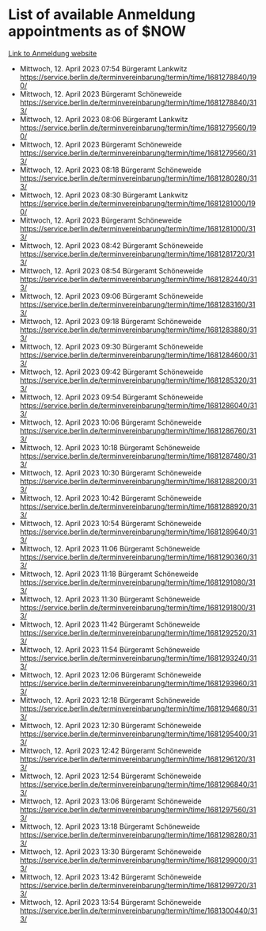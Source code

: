 # List of available Anmeldung appointments as of $NOW
[Link to Anmeldung website](https://service.berlin.de/terminvereinbarung/termin/tag.php?termin=1&anliegen[]=120686&dienstleisterlist=122210,122217,327316,122219,327312,122227,327314,122231,327346,122243,327348,122254,122252,329742,122260,329745,122262,329748,122271,327278,122273,327274,122277,327276,330436,122280,327294,122282,327290,122284,327292,122291,327270,122285,327266,122286,327264,122296,327268,150230,329760,122297,327286,122294,327284,122312,329763,122314,329775,122304,327330,122311,327334,122309,327332,317869,122281,327352,122279,329772,122283,122276,327324,122274,327326,122267,329766,122246,327318,122251,327320,122257,327322,122208,327298,122226,327300&herkunft=http%3A%2F%2Fservice.berlin.de%2Fdienstleistung%2F120686%2F)
- Mittwoch, 12. April 2023 07:54 Bürgeramt Lankwitz https://service.berlin.de/terminvereinbarung/termin/time/1681278840/190/
- Mittwoch, 12. April 2023  Bürgeramt Schöneweide https://service.berlin.de/terminvereinbarung/termin/time/1681278840/313/
- Mittwoch, 12. April 2023 08:06 Bürgeramt Lankwitz https://service.berlin.de/terminvereinbarung/termin/time/1681279560/190/
- Mittwoch, 12. April 2023  Bürgeramt Schöneweide https://service.berlin.de/terminvereinbarung/termin/time/1681279560/313/
- Mittwoch, 12. April 2023 08:18 Bürgeramt Schöneweide https://service.berlin.de/terminvereinbarung/termin/time/1681280280/313/
- Mittwoch, 12. April 2023 08:30 Bürgeramt Lankwitz https://service.berlin.de/terminvereinbarung/termin/time/1681281000/190/
- Mittwoch, 12. April 2023  Bürgeramt Schöneweide https://service.berlin.de/terminvereinbarung/termin/time/1681281000/313/
- Mittwoch, 12. April 2023 08:42 Bürgeramt Schöneweide https://service.berlin.de/terminvereinbarung/termin/time/1681281720/313/
- Mittwoch, 12. April 2023 08:54 Bürgeramt Schöneweide https://service.berlin.de/terminvereinbarung/termin/time/1681282440/313/
- Mittwoch, 12. April 2023 09:06 Bürgeramt Schöneweide https://service.berlin.de/terminvereinbarung/termin/time/1681283160/313/
- Mittwoch, 12. April 2023 09:18 Bürgeramt Schöneweide https://service.berlin.de/terminvereinbarung/termin/time/1681283880/313/
- Mittwoch, 12. April 2023 09:30 Bürgeramt Schöneweide https://service.berlin.de/terminvereinbarung/termin/time/1681284600/313/
- Mittwoch, 12. April 2023 09:42 Bürgeramt Schöneweide https://service.berlin.de/terminvereinbarung/termin/time/1681285320/313/
- Mittwoch, 12. April 2023 09:54 Bürgeramt Schöneweide https://service.berlin.de/terminvereinbarung/termin/time/1681286040/313/
- Mittwoch, 12. April 2023 10:06 Bürgeramt Schöneweide https://service.berlin.de/terminvereinbarung/termin/time/1681286760/313/
- Mittwoch, 12. April 2023 10:18 Bürgeramt Schöneweide https://service.berlin.de/terminvereinbarung/termin/time/1681287480/313/
- Mittwoch, 12. April 2023 10:30 Bürgeramt Schöneweide https://service.berlin.de/terminvereinbarung/termin/time/1681288200/313/
- Mittwoch, 12. April 2023 10:42 Bürgeramt Schöneweide https://service.berlin.de/terminvereinbarung/termin/time/1681288920/313/
- Mittwoch, 12. April 2023 10:54 Bürgeramt Schöneweide https://service.berlin.de/terminvereinbarung/termin/time/1681289640/313/
- Mittwoch, 12. April 2023 11:06 Bürgeramt Schöneweide https://service.berlin.de/terminvereinbarung/termin/time/1681290360/313/
- Mittwoch, 12. April 2023 11:18 Bürgeramt Schöneweide https://service.berlin.de/terminvereinbarung/termin/time/1681291080/313/
- Mittwoch, 12. April 2023 11:30 Bürgeramt Schöneweide https://service.berlin.de/terminvereinbarung/termin/time/1681291800/313/
- Mittwoch, 12. April 2023 11:42 Bürgeramt Schöneweide https://service.berlin.de/terminvereinbarung/termin/time/1681292520/313/
- Mittwoch, 12. April 2023 11:54 Bürgeramt Schöneweide https://service.berlin.de/terminvereinbarung/termin/time/1681293240/313/
- Mittwoch, 12. April 2023 12:06 Bürgeramt Schöneweide https://service.berlin.de/terminvereinbarung/termin/time/1681293960/313/
- Mittwoch, 12. April 2023 12:18 Bürgeramt Schöneweide https://service.berlin.de/terminvereinbarung/termin/time/1681294680/313/
- Mittwoch, 12. April 2023 12:30 Bürgeramt Schöneweide https://service.berlin.de/terminvereinbarung/termin/time/1681295400/313/
- Mittwoch, 12. April 2023 12:42 Bürgeramt Schöneweide https://service.berlin.de/terminvereinbarung/termin/time/1681296120/313/
- Mittwoch, 12. April 2023 12:54 Bürgeramt Schöneweide https://service.berlin.de/terminvereinbarung/termin/time/1681296840/313/
- Mittwoch, 12. April 2023 13:06 Bürgeramt Schöneweide https://service.berlin.de/terminvereinbarung/termin/time/1681297560/313/
- Mittwoch, 12. April 2023 13:18 Bürgeramt Schöneweide https://service.berlin.de/terminvereinbarung/termin/time/1681298280/313/
- Mittwoch, 12. April 2023 13:30 Bürgeramt Schöneweide https://service.berlin.de/terminvereinbarung/termin/time/1681299000/313/
- Mittwoch, 12. April 2023 13:42 Bürgeramt Schöneweide https://service.berlin.de/terminvereinbarung/termin/time/1681299720/313/
- Mittwoch, 12. April 2023 13:54 Bürgeramt Schöneweide https://service.berlin.de/terminvereinbarung/termin/time/1681300440/313/
